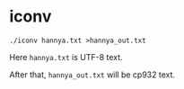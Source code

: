 # iconv
```./iconv hannya.txt >hannya_out.txt```

Here ```hannya.txt``` is UTF-8 text.

After that, ```hannya_out.txt``` will be cp932 text.
